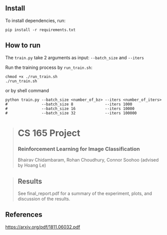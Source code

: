 
## Install
To install dependencies, run:
```shell
pip install -r requirements.txt
```

## How to run
The `train.py` take 2 arguments as input: `--batch_size` and `--iters`

Run the training process by `run_train.sh`:
```shell
chmod +x ./run_train.sh
./run_train.sh
```

or by shell command
```shell
python train.py --batch_size <number_of_bz> --iters <number_of_iters>
#               --batch_size 8              --iters 1000                    
#               --batch_size 16             --iters 10000                    
#               --batch_size 32             --iters 100000                    
```


> # CS 165 Project
> ### Reinforcement Learning for Image Classification
> Bhairav Chidambaram, Rohan Choudhury, Connor Soohoo (advised by Hoang Le)

> ## Results
> See final_report.pdf for a summary of the experiment, plots, and discussion of the results.

## References
https://arxiv.org/pdf/1811.06032.pdf

